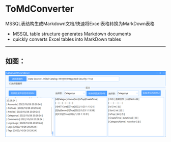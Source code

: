 # ToMdConverter
MSSQL表结构生成Markdown文档/快速将Excel表格转换为MarkDown表格

- MSSQL table structure generates Markdown documents
- quickly converts Excel tables into MarkDown tables

------------------------
## 如图：
![image](https://raw.githubusercontent.com/WuLex/UsefulPicture/main/tomdconverter/runResult.png)
